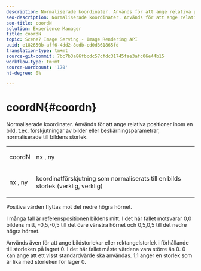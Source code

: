 ```yaml
---
description: Normaliserade koordinater. Används för att ange relativa positioner inom en bild, t.ex. förskjutningar av bilder eller beskärningsparametrar, normaliserade till bildens storlek.
seo-description: Normaliserade koordinater. Används för att ange relativa positioner inom en bild, t.ex. förskjutningar av bilder eller beskärningsparametrar, normaliserade till bildens storlek.
seo-title: coordN
solution: Experience Manager
title: coordN
topic: Scene7 Image Serving - Image Rendering API
uuid: e182650b-aff6-4dd2-8edb-cd0d361865fd
translation-type: tm+mt
source-git-commit: 7bc7b3a86fbcdc57cfdc31745fae3afc06e44b15
workflow-type: tm+mt
source-wordcount: '170'
ht-degree: 0%

---
```



# coordN{#coordn}

Normaliserade koordinater. Används för att ange relativa positioner inom en bild, t.ex. förskjutningar av bilder eller beskärningsparametrar, normaliserade till bildens storlek.

<table id="simpletable_EFA3111DC4B94BAF94715500DB4DD8FB"> 
 <tr class="strow"> 
  <td class="stentry"> <p><span class="codeph"> <span class="varname"> coordN</span> </span> </p> </td> 
  <td class="stentry"> <p><span class="codeph"> <span class="varname"> nx</span> </span>,  <span class="codeph"><span class="varname"> ny</span></span> </p></td> 
 </tr> 
 <tr class="strow"> 
  <td class="stentry"> <p><span class="codeph"> <span class="varname"> nx</span> </span>,  <span class="codeph"><span class="varname"> ny</span></span> </p></td> 
  <td class="stentry"> <p>koordinatförskjutning som normaliserats till en bilds storlek (verklig, verklig) </p></td> 
 </tr> 
</table>

Positiva värden flyttas mot det nedre högra hörnet.

I många fall är referenspositionen bildens mitt. I det här fallet motsvarar 0,0 bildens mitt, -0,5,-0,5 till det övre vänstra hörnet och 0,5,0,5 till det nedre högra hörnet.

Används även för att ange bildstorlekar eller rektangelstorlek i förhållande till storleken på lagret 0. I det här fallet måste värdena vara större än 0. 0 kan ange att ett visst standardvärde ska användas. 1,1 anger en storlek som är lika med storleken för lager 0.
